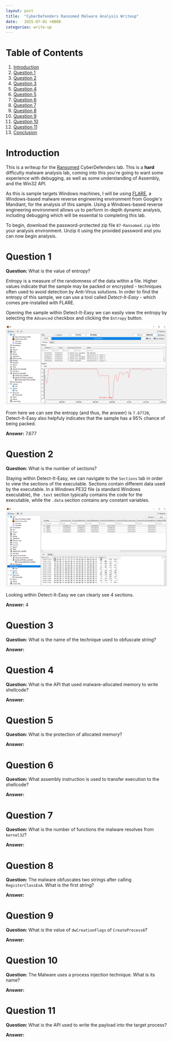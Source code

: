 ```yaml
---
layout: post
title:  "CyberDefenders Ransomed Malware Analysis Writeup"
date:   2025-07-01 +0800
categories: write-up
---
```

<link rel="stylesheet" href="/assets/main.css">

# Table of Contents
1. [Introduction](#introduction)
2. [Question 1](#question-1)
3. [Question 2](#question-2)
4. [Question 3](#question-3)
5. [Question 4](#question-4)
6. [Question 5](#question-5)
7. [Question 6](#question-6)
8. [Question 7](#question-7)
9. [Question 8](#question-8)
10. [Question 9](#question-9)
11. [Question 10](#question-10)
12. [Question 11](#question-11)
13. [Conclusion](#conclusion)

# Introduction
This is a writeup for the [Ransomed](https://cyberdefenders.org/blueteam-ctf-challenges/ransomed/) CyberDefenders lab. This is a **hard** difficulty malware analysis lab, coming into this you're going to want some experience with debugging, as well as some understanding of Assembly, and the Win32 API. 

As this is sample targets Windows machines, I will be using [FLARE](https://github.com/mandiant/flare-vm), a Windows-based malware reverse engineering environment from Google's Mandiant, for the analysis of this sample. Using a Windows-based reverse engineering environment allows us to perform in-depth dynamic analysis, including debugging which will be essential to completing this lab.

To begin, download the password-protected zip file `87-Ransomed.zip` into your analysis environment. Unzip it using the provided password and you can now begin analysis.

# Question 1

**Question:** What is the value of entropy?

*Entropy* is a measure of the randomness of the data within a file. Higher values indicate that the sample may be packed or encrypted - techniques often used to avoid detection by Anti-Virus solutions. In order to find the entropy of this sample, we can use a tool called *Detect-It-Easy* - which comes pre-installed with FLARE. 

Opening the sample within Detect-It-Easy we can easily view the entropy by selecting the `Advanced` checkbox and clicking the `Entropy` button.

![Detect-It-Easy entropy page.](/assets/images/Ransomed/entropy.png)

From here we can see the entropy (and thus, the answer) is `7.67720`, Detect-It-Easy also helpfuly indicates that the sample has a 95% chance of being packed. 

**Answer:** 7.677

# Question 2

**Question:** What is the number of sections?

Staying within Detect-It-Easy, we can navigate to the `Sections` tab in order to view the sections of the executable. Sections contain different data used by the executable. In a Windows PE32 file (a standard Windows executable), the `.text` section typically contains the code for the executable, while the `.data` section contains any constant variables.

![Detect-It-Easy sections page.](/assets/images/Ransomed/sections.png)

Looking within Detect-It-Easy we can clearly see 4 sections.

**Answer:** 4

# Question 3

**Question:** What is the name of the technique used to obfuscate string?

**Answer:**

# Question 4

**Question:** What is the API that used malware-allocated memory to write shellcode?

**Answer:**

# Question 5

**Question:** What is the protection of allocated memory?

**Answer:**

# Question 6

**Question:** What assembly instruction is used to transfer execution to the shellcode?

**Answer:**

# Question 7

**Question:** What is the number of functions the malware resolves from `kernel32`?

**Answer:**

# Question 8

**Question:** The malware obfuscates two strings after calling `RegisterClassExA`. What is the first string?

**Answer:**

# Question 9

**Question:** What is the value of `dwCreationFlags` of `CreateProcessA`?

**Answer:**

# Question 10

**Question:** The Malware uses a process injection technique. What is its name?

**Answer:**

# Question 11

**Question:** What is the API used to write the payload into the target process?

**Answer:**